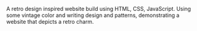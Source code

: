 A retro design inspired website build using HTML, CSS, JavaScript. Using some vintage color and writing design and patterns, demonstrating a website that depicts a retro charm.
